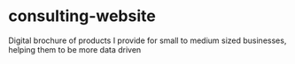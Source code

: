# consulting-website
Digital brochure of products I provide for small to medium sized businesses, helping them to be more data driven 
